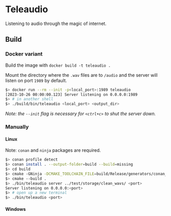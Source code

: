 # Teleaudio

Listening to audio through the magic of internet.

## Build

### Docker variant

Build the image with `docker build -t teleaudio .`

Mount the directory where the `.wav` files are to `/audio` and the server will listen on port `1989` by default.

```bash
$> docker run --rm --init -p<local_port>:1989 teleaudio
[2023-10-26 00:00:00.123] Server listening on 0.0.0.0:1989
$> # in another shell
$> ./build/bin/teleaudio <local_port> <output_dir>
```

*Note: the `--init` flag is necessary for `<ctrl+c>` to shut the server down.*


### Manually

#### Linux

Note: `conan` and `ninja` packages are required.

```bash
$> conan profile detect
$> conan install . --output-folder=build --build=missing
$> cd build
$> cmake -GNinja -DCMAKE_TOOLCHAIN_FILE=build/Release/generators/conan_toolchain.cmake -DCMAKE_BUILD_TYPE=Release ../
$> cmake --build .
$> ./bin/teleaudio server ../test/storage/clean_wavs/ <port>
Server listening on 0.0.0.0:<port>
$> # open up a new terminal
$> ./bin/teleaudio <port>
```

#### Windows
